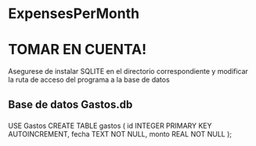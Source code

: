 # ExpensesPerMonth


<h1 align="left">TOMAR EN CUENTA!</h1>

<p align="left">Asegurese de instalar SQLITE en el directorio correspondiente y modificar la ruta de acceso del programa a la base de datos</p>

###

<h2 align="left">Base de datos Gastos.db</h2>

###

<p align="left">USE Gastos CREATE TABLE gastos (
    id INTEGER PRIMARY KEY AUTOINCREMENT,
    fecha TEXT NOT NULL,
    monto REAL NOT NULL
);
</p>

###

###
